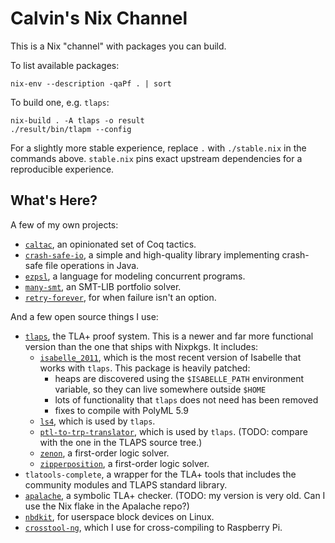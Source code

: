 # Calvin's Nix Channel

This is a Nix "channel" with packages you can build.

To list available packages:

    nix-env --description -qaPf . | sort

To build one, e.g. `tlaps`:

    nix-build . -A tlaps -o result
    ./result/bin/tlapm --config

For a slightly more stable experience, replace `.` with `./stable.nix` in the
commands above.  `stable.nix` pins exact upstream dependencies for a
reproducible experience.

## What's Here?

A few of my own projects:

 - [`caltac`](https://github.com/Calvin-L/caltac), an opinionated set of Coq
   tactics.
 - [`crash-safe-io`](https://github.com/Calvin-L/crash-safe-io/), a simple and
   high-quality library implementing crash-safe file operations in Java.
 - [`ezpsl`](https://github.com/Calvin-L/ezpsl/), a language for modeling
   concurrent programs.
 - [`many-smt`](https://github.com/Calvin-L/many-smt/), an SMT-LIB portfolio
   solver.
 - [`retry-forever`](https://github.com/Calvin-L/retry-forever), for when
   failure isn't an option.

And a few open source things I use:

 - [`tlaps`](https://tla.msr-inria.inria.fr/tlaps/content/Home.html), the TLA+
   proof system.  This is a newer and far more functional version than the one
   that ships with Nixpkgs.  It includes:
   - [`isabelle_2011`](https://isabelle.in.tum.de/website-Isabelle2011-1/index.html),
     which is the most recent version of Isabelle that works with `tlaps`.
     This package is heavily patched:
     - heaps are discovered using the `$ISABELLE_PATH` environment variable, so
       they can live somewhere outside `$HOME`
     - lots of functionality that `tlaps` does not need has been removed
     - fixes to compile with PolyML 5.9
   - [`ls4`](https://github.com/quickbeam123/ls4), which is used by `tlaps`.
   - [`ptl-to-trp-translator`](https://cgi.csc.liv.ac.uk/~konev/software/trp++/),
     which is used by `tlaps`.  (TODO: compare with the one in the TLAPS source
     tree.)
   - [`zenon`](https://github.com/zenon-prover/zenon), a first-order logic
     solver.
   - [`zipperposition`](https://github.com/sneeuwballen/zipperposition/), a
     first-order logic solver.
 - `tlatools-complete`, a wrapper for the TLA+ tools that includes the
   community modules and TLAPS standard library.
 - [`apalache`](https://github.com/informalsystems/apalache), a symbolic TLA+
   checker.  (TODO: my version is very old. Can I use the Nix flake in the
   Apalache repo?)
 - [`nbdkit`](https://gitlab.com/nbdkit/nbdkit), for userspace block devices on
   Linux.
 - [`crosstool-ng`](https://crosstool-ng.github.io/), which I use for
   cross-compiling to Raspberry Pi.
